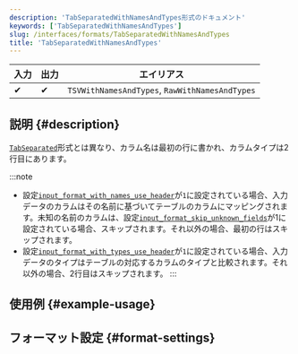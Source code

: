 ```yaml
---
description: 'TabSeparatedWithNamesAndTypes形式のドキュメント'
keywords: ['TabSeparatedWithNamesAndTypes']
slug: /interfaces/formats/TabSeparatedWithNamesAndTypes
title: 'TabSeparatedWithNamesAndTypes'
---
```


| 入力   | 出力   | エイリアス                                       |
|-------|--------|------------------------------------------------|
|     ✔    |     ✔     | `TSVWithNamesAndTypes`, `RawWithNamesAndTypes` |

## 説明 {#description}

[`TabSeparated`](./TabSeparated.md)形式とは異なり、カラム名は最初の行に書かれ、カラムタイプは2行目にあります。

:::note
- 設定[`input_format_with_names_use_header`](../../../operations/settings/settings-formats.md/#input_format_with_names_use_header)が`1`に設定されている場合、入力データのカラムはその名前に基づいてテーブルのカラムにマッピングされます。未知の名前のカラムは、設定[`input_format_skip_unknown_fields`](../../../operations/settings/settings-formats.md/#input_format_skip_unknown_fields)が1に設定されている場合、スキップされます。それ以外の場合、最初の行はスキップされます。
- 設定[`input_format_with_types_use_header`](../../../operations/settings/settings-formats.md/#input_format_with_types_use_header)が`1`に設定されている場合、入力データのタイプはテーブルの対応するカラムのタイプと比較されます。それ以外の場合、2行目はスキップされます。
:::

## 使用例 {#example-usage}

## フォーマット設定 {#format-settings}
